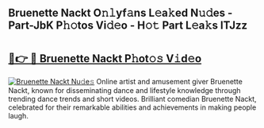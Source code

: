 ## Bruenette Nackt O𝚗𝚕yf𝚊ns L𝚎a𝚔ed N𝚞𝚍es - Part-JbK P𝚑𝚘tos Vi𝚍𝚎o - H𝚘𝚝 Part L𝚎a𝚔s lTJzz

# <h2><a href="http://kf9l7zl.oniu.top/?m=Bruenette+Nackt">🔗👉 🔴 Bruenette Nackt P𝚑ot𝚘𝚜 V𝚒d𝚎o</a></h2>

[![Bruenette Nackt Nu𝚍e𝚜](https://i.imgur.com/0qMVB7G.gif)](http://kf9l7zl.oniu.top/?m=Bruenette+Nackt)
Online artist and amusement giver Bruenette Nackt, known for disseminating dance and lifestyle knowledge through trending dance trends and short videos. Brilliant comedian Bruenette Nackt, celebrated for their remarkable abilities and achievements in making people laugh.  
